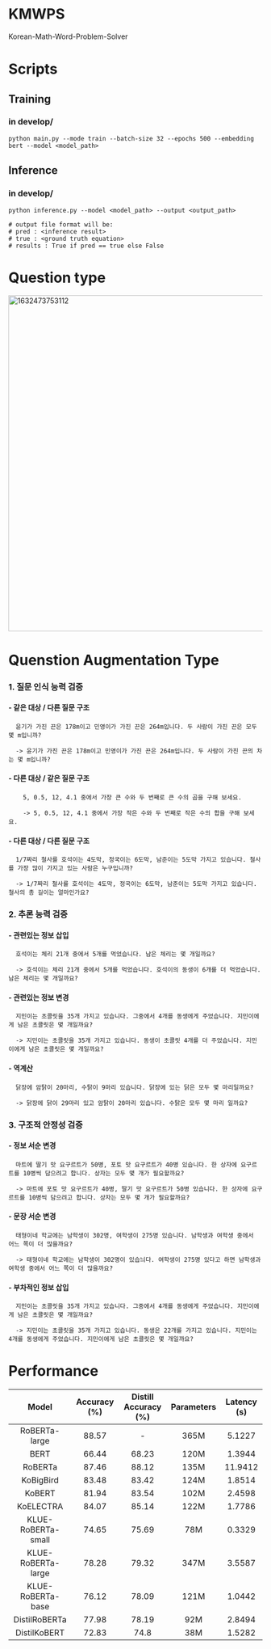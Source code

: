 # KMWPS
Korean-Math-Word-Problem-Solver

# Scripts
## Training
### in develop/
```
python main.py --mode train --batch-size 32 --epochs 500 --embedding bert --model <model_path>
```
## Inference
### in develop/
```
python inference.py --model <model_path> --output <output_path>

# output file format will be:
# pred : <inference result>
# true : <ground truth equation>
# results : True if pred == true else False
```


#  Question type

<img width="665" alt="1632473753112" src="https://user-images.githubusercontent.com/67318280/134647544-b576a6d8-f041-4213-a41f-71e23022e854.png">


<!-- #![include 1](https://user-images.githubusercontent.com/67318280/134647672-cdd44a4d-c32e-4480-95b3-20c3b2ce0147.png)<br></br> -->
<!-- #![except 1](https://user-images.githubusercontent.com/67318280/134647807-cbbecfd6-e7fd-4393-b56d-43ad88ebfb6b.png) -->


# Quenstion Augmentation Type


### 1. 질문 인식 능력 검증

   #### - 같은 대상 / 다른 질문 구조
  
      윤기가 가진 끈은 178m이고 민영이가 가진 끈은 264m입니다. 두 사람이 가진 끈은 모두 몇 m입니까?

      -> 윤기가 가진 끈은 178m이고 민영이가 가진 끈은 264m입니다. 두 사람이 가진 끈의 차는 몇 m입니까?

   #### - 다른 대상 / 같은 질문 구조
  
        5, 0.5, 12, 4.1 중에서 가장 큰 수와 두 번째로 큰 수의 곱을 구해 보세요.
  
        -> 5, 0.5, 12, 4.1 중에서 가장 작은 수와 두 번째로 작은 수의 합을 구해 보세요.

  #### - 다른 대상 / 다른 질문 구조
  
      1/7짜리 철사를 호석이는 4도막, 정국이는 6도막, 남준이는 5도막 가지고 있습니다. 철사를 가장 많이 가지고 있는 사람은 누구입니까?
  
      -> 1/7짜리 철사를 호석이는 4도막, 정국이는 6도막, 남준이는 5도막 가지고 있습니다. 철사의 총 길이는 얼마인가요?
      

### 2. 추론 능력 검증 

   #### - 관련있는 정보 삽입
  
      호석이는 체리 21개 중에서 5개를 먹었습니다. 남은 체리는 몇 개일까요?
  
      -> 호석이는 체리 21개 중에서 5개를 먹었습니다. 호석이의 동생이 6개를 더 먹었습니다. 남은 체리는 몇 개일까요?

   #### - 관련있는 정보 변경
  
      지민이는 초콜릿을 35개 가지고 있습니다. 그중에서 4개를 동생에게 주었습니다. 지민이에게 남은 초콜릿은 몇 개일까요?
  
      -> 지민이는 초콜릿을 35개 가지고 있습니다. 동생이 초콜릿 4개를 더 주었습니다. 지민이에게 남은 초콜릿은 몇 개일까요?

   #### - 역계산
  
      닭장에 암탉이 20마리, 수탉이 9마리 있습니다. 닭장에 있는 닭은 모두 몇 마리일까요?
  
      -> 닭장에 닭이 29마리 있고 암탉이 20마리 있습니다. 수탉은 모두 몇 마리 일까요?
      

### 3. 구조적 안정성 검증

   #### - 정보 서순 변경
  
      마트에 딸기 맛 요구르트가 50병, 포토 맛 요구르트가 40병 있습니다. 한 상자에 요구르트를 10병씩 담으려고 합니다. 상자는 모두 몇 개가 필요할까요?
  
      -> 마트에 포토 맛 요구르트가 40병, 딸기 맛 요구르트가 50병 있습니다. 한 상자에 요구르트를 10병씩 담으려고 합니다. 상자는 모두 몇 개가 필요할까요?

   #### - 문장 서순 변경
  
      태형이네 학교에는 남학생이 302명, 여학생이 275명 있습니다. 남학생과 여학생 중에서 어느 쪽이 더 많을까요?
  
      -> 태형이네 학교에는 남학생이 302명이 있습늬다. 여학생이 275명 있다고 하면 남학생과 여학생 중에서 어느 쪽이 더 많을까요?
  

   #### - 부차적인 정보 삽입
  
      지민이는 초콜릿을 35개 가지고 있습니다. 그중에서 4개를 동생에게 주었습니다. 지민이에게 남은 초콜릿은 몇 개일까요?
  
      -> 지민이는 초콜릿을 35개 가지고 있습니다. 동생은 22개를 가지고 있습니다. 지민이는 4개를 동생에게 주었습니다. 지민이에게 남은 초콜릿은 몇 개일까요?
     

# Performance
Model|Accuracy (%)|Distill Accuracy (%)|Parameters|Latency (s)
|:---:|:---------:|:------------------:|:--------:|:------:|
RoBERTa-large|88.57|-|365M|5.1227
BERT|66.44|68.23|120M|1.3944
RoBERTa|87.46|88.12|135M|11.9412
KoBigBird|83.48|83.42|124M|1.8514
KoBERT|81.94|83.54|102M|2.4598
KoELECTRA|84.07|85.14|122M|1.7786
KLUE-RoBERTa-small|74.65|75.69|78M|0.3329
KLUE-RoBERTa-large|78.28|79.32|347M|3.5587
KLUE-RoBERTa-base|76.12|78.09|121M|1.0442
DistilRoBERTa|77.98|78.19|92M|2.8494
DistilKoBERT|72.83|74.8|38M|1.5282
